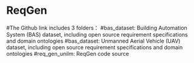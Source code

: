# ReqGen

#The Github link includes 3 folders：
#bas_dataset: Building Automation System (BAS) dataset, including open source requirement specifications and domain ontologies
#bas_dataset: Unmanned Aerial Vehicle (UAV) dataset, including open source requirement specifications and domain ontologies
#req_gen_unilm: ReqGen code source
